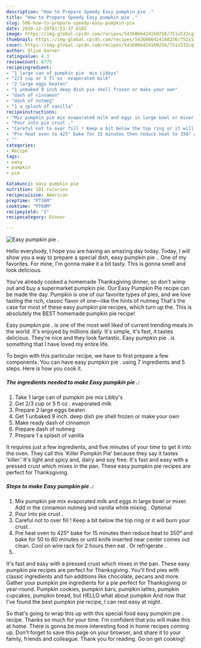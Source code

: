 ```yaml
---
description: "How to Prepare Speedy Easy pumpkin pie ."
title: "How to Prepare Speedy Easy pumpkin pie ."
slug: 506-how-to-prepare-speedy-easy-pumpkin-pie
date: 2020-12-29T01:53:37.610Z
image: https://img-global.cpcdn.com/recipes/5436066424160256/751x532cq70/easy-pumpkin-pie-recipe-main-photo.jpg
thumbnail: https://img-global.cpcdn.com/recipes/5436066424160256/751x532cq70/easy-pumpkin-pie-recipe-main-photo.jpg
cover: https://img-global.cpcdn.com/recipes/5436066424160256/751x532cq70/easy-pumpkin-pie-recipe-main-photo.jpg
author: Olive Garner
ratingvalue: 4.3
reviewcount: 8775
recipeingredient:
- "1 large can of pumpkin pie  mix Libbys"
- "2/3 cup or 5 fl oz  evaporated milk"
- "2 large eggs beaten"
- "1 unbaked 9 inch deep dish pie shell frozen or make your own"
- "dash of cinnamon"
- "dash of nutmeg"
- "1 a splash of vanilla"
recipeinstructions:
- "Mix pumpkin pie mix evaporated milk and eggs in large bowl or mixer. Add in the cinnamon nutmeg and vanilla while mixing . Optional"
- "Pour into pie crust ."
- "Careful not to over fill ! Keep a bit below the top ring or it will burn your crust ."
- "Pre heat oven to 425° bake for 15 minutes then reduce heat to 350° and bake for 50 to 60 minutes or until knife inserted near center comes out clean. Cool on wire rack for 2 hours then eat . Or refrigerate ."
- ""
categories:
- Recipe
tags:
- easy
- pumpkin
- pie

katakunci: easy pumpkin pie 
nutrition: 181 calories
recipecuisine: American
preptime: "PT36M"
cooktime: "PT60M"
recipeyield: "2"
recipecategory: Dinner

---
```



![Easy pumpkin pie .](https://img-global.cpcdn.com/recipes/5436066424160256/751x532cq70/easy-pumpkin-pie-recipe-main-photo.jpg)

Hello everybody, I hope you are having an amazing day today. Today, I will show you a way to prepare a special dish, easy pumpkin pie .. One of my favorites. For mine, I'm gonna make it a bit tasty. This is gonna smell and look delicious.

You&#39;ve already cooked a homemade Thanksgiving dinner, so don&#39;t wimp out and buy a supermarket pumpkin pie. Our Easy Pumpkin Pie recipe can be made the day. Pumpkin is one of our favorite types of pies, and we love tasting the rich, classic flavor of one—like the hints of nutmeg That&#39;s the case for most of these easy pumpkin pie recipes, which turn up the. This is absolutely the BEST homemade pumpkin pie recipe!

Easy pumpkin pie . is one of the most well liked of current trending meals in the world. It's enjoyed by millions daily. It's simple, it's fast, it tastes delicious. They're nice and they look fantastic. Easy pumpkin pie . is something that I have loved my entire life.


To begin with this particular recipe, we have to first prepare a few components. You can have easy pumpkin pie . using 7 ingredients and 5 steps. Here is how you cook it.

<!--inarticleads1-->

##### The ingredients needed to make Easy pumpkin pie .:

1. Take 1 large can of pumpkin pie  mix Libby&#39;s
1. Get 2/3 cup or 5 fl oz . evaporated milk
1. Prepare 2 large eggs beaten
1. Get 1 unbaked 9 inch. deep dish pie shell frozen or make your own
1. Make ready dash of cinnamon
1. Prepare dash of nutmeg
1. Prepare 1 a splash of vanilla


It requires just a few ingredients, and five minutes of your time to get it into the oven. They call this &#39;Killer Pumpkin Pie&#39; because they say it tastes &#39;killer.&#39; It&#39;s light and spicy and, dairy and soy free. It&#39;s fast and easy with a pressed crust which mixes in the pan. These easy pumpkin pie recipes are perfect for Thanksgiving. 

<!--inarticleads2-->

##### Steps to make Easy pumpkin pie .:

1. Mix pumpkin pie mix evaporated milk and eggs in large bowl or mixer. Add in the cinnamon nutmeg and vanilla while mixing . Optional
1. Pour into pie crust .
1. Careful not to over fill ! Keep a bit below the top ring or it will burn your crust .
1. Pre heat oven to 425° bake for 15 minutes then reduce heat to 350° and bake for 50 to 60 minutes or until knife inserted near center comes out clean. Cool on wire rack for 2 hours then eat . Or refrigerate .
1. 


It&#39;s fast and easy with a pressed crust which mixes in the pan. These easy pumpkin pie recipes are perfect for Thanksgiving. You&#39;ll find pies with classic ingredients and fun additions like chocolate, pecans and more. Gather your pumpkin pie ingredients for a pie perfect for Thanksgiving or year-round. Pumpkin cookies, pumpkin bars, pumpkin lattes, pumpkin cupcakes, pumpkin bread, but HELLO what about pumpkin And now that I&#39;ve found the best pumpkin pie recipe, I can rest easy at night. 

So that's going to wrap this up with this special food easy pumpkin pie . recipe. Thanks so much for your time. I'm confident that you will make this at home. There is gonna be more interesting food in home recipes coming up. Don't forget to save this page on your browser, and share it to your family, friends and colleague. Thank you for reading. Go on get cooking!
